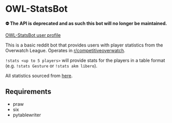 # OWL-StatsBot

**:no_entry: The API is deprecated and as such this bot will no longer be maintained.**

[OWL-StatsBot user profile](https://reddit.com/user/OWL-StatsBot)

This is a basic reddit bot that provides users with player statistics from the Overwatch League. Operates in [r/competitiveoverwatch](https://reddit.com/r/competitiveoverwatch).

`!stats <up to 5 players>` will provide stats for the players in a table format (e.g. `!stats Gesture` or `!stats akm libero`).  

All statistics sourced from [here](https://api.overwatchleague.com/stats/players?stage_id=regular_season).

## Requirements

- praw
- six
- pytablewriter
